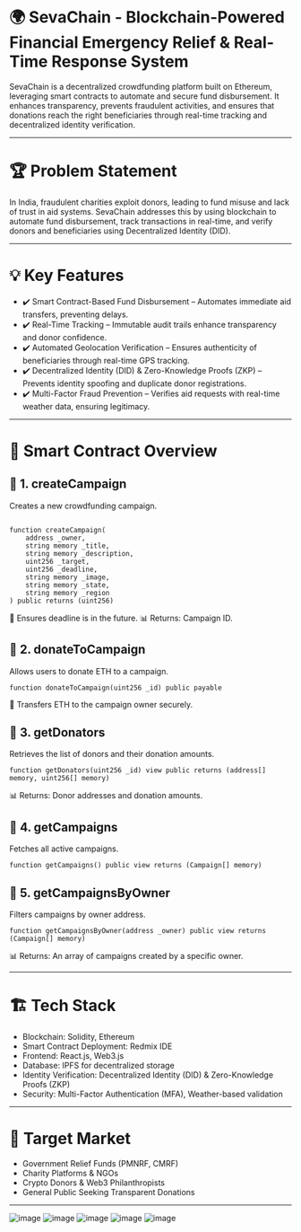 # **🌍 SevaChain - Blockchain-Powered Financial Emergency Relief & Real-Time Response System**

SevaChain is a decentralized crowdfunding platform built on Ethereum, leveraging smart contracts to automate and secure fund disbursement. It enhances transparency, prevents fraudulent activities, and ensures that donations reach the right beneficiaries through real-time tracking and decentralized identity verification.

----

# **🏆 Problem Statement**
In India, fraudulent charities exploit donors, leading to fund misuse and lack of trust in aid systems. SevaChain addresses this by using blockchain to automate fund disbursement, track transactions in real-time, and verify donors and beneficiaries using Decentralized Identity (DID).

-----

# **💡 Key Features**
- ✔️ Smart Contract-Based Fund Disbursement – Automates immediate aid transfers, preventing delays.
- ✔️ Real-Time Tracking – Immutable audit trails enhance transparency and donor confidence.
- ✔️ Automated Geolocation Verification – Ensures authenticity of beneficiaries through real-time GPS tracking.
- ✔️ Decentralized Identity (DID) & Zero-Knowledge Proofs (ZKP) – Prevents identity spoofing and duplicate donor registrations.
- ✔️ Multi-Factor Fraud Prevention – Verifies aid requests with real-time weather data, ensuring legitimacy.

-----

# **📜 Smart Contract Overview**

## 🔹 1. createCampaign
Creates a new crowdfunding campaign.

```solidity

function createCampaign(
    address _owner, 
    string memory _title, 
    string memory _description, 
    uint256 _target, 
    uint256 _deadline, 
    string memory _image, 
    string memory _state, 
    string memory _region
) public returns (uint256)
```
📌 Ensures deadline is in the future.
📊 Returns: Campaign ID.

## 🔹 2. donateToCampaign
Allows users to donate ETH to a campaign.

```solidity
function donateToCampaign(uint256 _id) public payable
```
📌 Transfers ETH to the campaign owner securely.

## 🔹 3. getDonators
Retrieves the list of donors and their donation amounts.

```solidity
function getDonators(uint256 _id) view public returns (address[] memory, uint256[] memory)
```
📊 Returns: Donor addresses and donation amounts.

## 🔹 4. getCampaigns
Fetches all active campaigns.

```solidity
function getCampaigns() public view returns (Campaign[] memory)
```

## 🔹 5. getCampaignsByOwner
Filters campaigns by owner address.

```solidity
function getCampaignsByOwner(address _owner) public view returns (Campaign[] memory)
```
📊 Returns: An array of campaigns created by a specific owner.

-----


# **🏗 Tech Stack**
- Blockchain: Solidity, Ethereum
- Smart Contract Deployment: Redmix IDE
- Frontend: React.js, Web3.js
- Database: IPFS for decentralized storage
- Identity Verification: Decentralized Identity (DID) & Zero-Knowledge Proofs (ZKP)
- Security: Multi-Factor Authentication (MFA), Weather-based validation

-----

# **🎯 Target Market**
- Government Relief Funds (PMNRF, CMRF)
- Charity Platforms & NGOs
- Crypto Donors & Web3 Philanthropists
- General Public Seeking Transparent Donations

------

![image](https://github.com/user-attachments/assets/29155a81-4a5c-49f2-a6a6-fc2f34c33721)
![image](https://github.com/user-attachments/assets/d004b147-6fbe-47e5-8396-c2516bfc623d)
![image](https://github.com/user-attachments/assets/01ba8d8b-a59e-498f-9723-98f9f1241298)
![image](https://github.com/user-attachments/assets/84600c37-3dfd-4527-890f-0f8337cd1de1)
![image](https://github.com/user-attachments/assets/6f5f8ebd-e67f-44e9-8360-3c4aa1725636)



